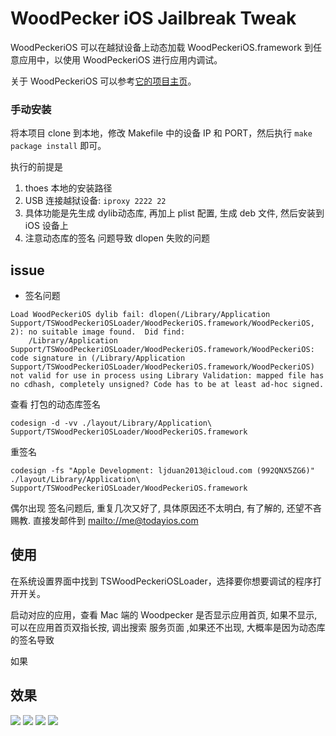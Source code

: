 # WoodPecker iOS Jailbreak Tweak

WoodPeckeriOS 可以在越狱设备上动态加载 WoodPeckeriOS.framework 到任意应用中，以使用 WoodPeckeriOS 进行应用内调试。

关于 WoodPeckeriOS 可以参考[它的项目主页](https://github.com/appwoodpecker/woodpecker-ios)。

### 手动安装

将本项目 clone 到本地，修改 Makefile 中的设备 IP 和 PORT，然后执行 `make package install` 即可。

执行的前提是 
1. thoes 本地的安装路径
2. USB 连接越狱设备: `iproxy 2222 22`
3. 具体功能是先生成 dylib动态库, 再加上 plist 配置, 生成 deb 文件, 然后安装到 iOS 设备上
4. 注意动态库的签名 问题导致 dlopen 失败的问题

## issue

- 签名问题

```
Load WoodPeckeriOS dylib fail: dlopen(/Library/Application Support/TSWoodPeckeriOSLoader/WoodPeckeriOS.framework/WoodPeckeriOS, 2): no suitable image found.  Did find:
	/Library/Application Support/TSWoodPeckeriOSLoader/WoodPeckeriOS.framework/WoodPeckeriOS: code signature in (/Library/Application Support/TSWoodPeckeriOSLoader/WoodPeckeriOS.framework/WoodPeckeriOS) not valid for use in process using Library Validation: mapped file has no cdhash, completely unsigned? Code has to be at least ad-hoc signed.
```

查看 打包的动态库签名 

```
codesign -d -vv ./layout/Library/Application\ Support/TSWoodPeckeriOSLoader/WoodPeckeriOS.framework
```

重签名

```
codesign -fs "Apple Development: ljduan2013@icloud.com (992QNX5ZG6)" ./layout/Library/Application\ Support/TSWoodPeckeriOSLoader/WoodPeckeriOS.framework
```

偶尔出现 签名问题后, 重复几次又好了, 具体原因还不太明白, 有了解的, 还望不吝赐教. 直接发邮件到 [mailto://me@todayios.com](mailto://me@todayios.com)

## 使用

在系统设置界面中找到 TSWoodPeckeriOSLoader，选择要你想要调试的程序打开开关。

启动对应的应用，查看 Mac 端的 Woodpecker 是否显示应用首页, 如果不显示, 可以在应用首页双指长按, 调出搜索 服务页面 ,如果还不出现, 大概率是因为动态库的签名导致

如果

## 效果

![](./snapshot/screenshot.jpg)
![](./snapshot/settings-01.png)
![](./snapshot/settings-02.png)
![](./snapshot/settings-03.png)
